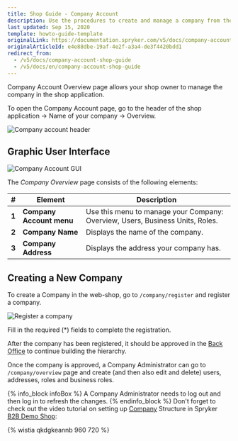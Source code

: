```yaml
---
title: Shop Guide - Company Account
description: Use the procedures to create and manage a company from the company account in the storefront.
last_updated: Sep 15, 2020
template: howto-guide-template
originalLink: https://documentation.spryker.com/v5/docs/company-account-shop-guide
originalArticleId: e4e88dbe-19af-4e2f-a3a4-de3f4420bdd1
redirect_from:
  - /v5/docs/company-account-shop-guide
  - /v5/docs/en/company-account-shop-guide
---
```




Company Account Overview page allows your shop owner to manage the company in the shop application.

To open the Company Account page, go to the header of the shop application → Name of your company → Overview.

![Company account header](https://spryker.s3.eu-central-1.amazonaws.com/docs/User+Guides/Shop+User+Guides/Company+Account/company-account-header.png) 


## Graphic User Interface

![Company Account GUI](https://spryker.s3.eu-central-1.amazonaws.com/docs/User+Guides/Shop+User+Guides/Company+Account/company-account-gui.png) 

The *Company Overview* page consists of the following elements:

| # | Element | Description |
|---|---|---|
|  **1** |  **Company Account menu** | Use this menu to manage your Company: Overview, Users, Business Units, Roles. |
|  **2** |  **Company Name** | Displays the name of the company. |
|  **3** |  **Company Address** | Displays the address your company has. |

## Creating a New Company

To create a Company in the web-shop, go to `/company/register` and register a company.

![Register a company](https://spryker.s3.eu-central-1.amazonaws.com/docs/User+Guides/Shop+User+Guides/Company+Account/register-company.png) 

Fill in the required (*) fields to complete the registration.

After the company has been registered, it should be approved in the [Back Office](/docs/scos/user/back-office-user-guides/customer/company-account/managing-companies.html#approving-and-activating-a-company) to continue building the hierarchy.

Once the company is approved, a Company Administrator can go to `/company/overview` page and create (and then also edit and delete) users, addresses, roles and business roles.

{% info_block infoBox %}
A Company Administrator needs to log out and then log in to refresh the changes.
{% endinfo_block %}
Don't forget to check out the video tutorial on setting up [Company](/docs/scos/user/features/company-account-feature-overview/company-accounts-overview.html) Structure in Spryker [B2B Demo Shop](/docs/scos/user/intro-to-spryker/intro-to-spryker.html#spryker-b2bb2c-demo-shops):

{% wistia qkdgkeannb 960 720 %}